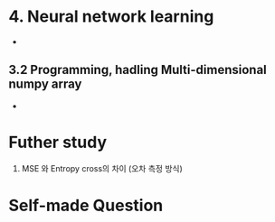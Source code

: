 # 4. Neural network learning

- 


## 3.2 Programming, hadling Multi-dimensional numpy array
- 

# Futher study
1. MSE 와 Entropy cross의 차이 (오차 측정 방식)


# Self-made Question


